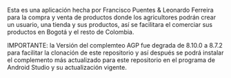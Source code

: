 Esta es una aplicación hecha por Francisco Puentes & Leonardo Ferreira para la compra y venta de productos donde los agricultores 
podrán crear un usuario, una tienda y sus productos, así se facilitara el comerciar sus productos en Bogotá y el resto de Colombia.

IMPORTANTE: la Versión del complemteo AGP fue degrada de 8.10.0 a 8.7.2 para facilitar la clonación de este repositorio y así después
se podrá instalar el complemento más actualizado para este repositorio en el programa de Android Studio y su actualización vigente.
